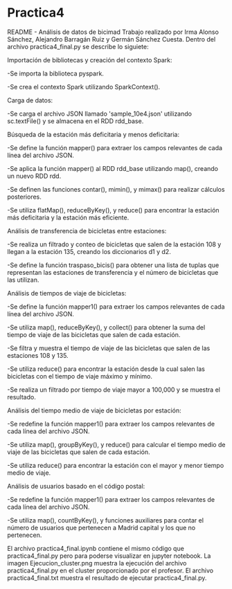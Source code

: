 # Practica4
README - Análisis de datos de bicimad
Trabajo realizado por Irma Alonso Sánchez, Alejandro Barragán Ruiz y Germán Sánchez Cuesta.
Dentro del archivo practica4_final.py se describe lo siguiete:

Importación de bibliotecas y creación del contexto Spark:

-Se importa la biblioteca pyspark.

-Se crea el contexto Spark utilizando SparkContext().

Carga de datos:

-Se carga el archivo JSON llamado 'sample_10e4.json' utilizando sc.textFile() y se almacena en el RDD rdd_base.

Búsqueda de la estación más deficitaria y menos deficitaria:

-Se define la función mapper() para extraer los campos relevantes de cada línea del archivo JSON.

-Se aplica la función mapper() al RDD rdd_base utilizando map(), creando un nuevo RDD rdd.

-Se definen las funciones contar(), mimin(), y mimax() para realizar cálculos posteriores.

-Se utiliza flatMap(), reduceByKey(), y reduce() para encontrar la estación más deficitaria y la estación más eficiente.

Análisis de transferencia de bicicletas entre estaciones:

-Se realiza un filtrado y conteo de bicicletas que salen de la estación 108 y llegan a la estación 135, creando los diccionarios d1 y d2.

-Se define la función traspaso_bicis() para obtener una lista de tuplas que representan las estaciones de transferencia y el número de bicicletas que las utilizan.

Análisis de tiempos de viaje de bicicletas:

-Se define la función mapper1() para extraer los campos relevantes de cada línea del archivo JSON.

-Se utiliza map(), reduceByKey(), y collect() para obtener la suma del tiempo de viaje de las bicicletas que salen de cada estación.

-Se filtra y muestra el tiempo de viaje de las bicicletas que salen de las estaciones 108 y 135.

-Se utiliza reduce() para encontrar la estación desde la cual salen las bicicletas con el tiempo de viaje máximo y mínimo.

-Se realiza un filtrado por tiempo de viaje mayor a 100,000 y se muestra el resultado.

Análisis del tiempo medio de viaje de bicicletas por estación:

-Se redefine la función mapper1() para extraer los campos relevantes de cada línea del archivo JSON.

-Se utiliza map(), groupByKey(), y reduce() para calcular el tiempo medio de viaje de las bicicletas que salen de cada estación.

-Se utiliza reduce() para encontrar la estación con el mayor y menor tiempo medio de viaje.

Análisis de usuarios basado en el código postal:

-Se redefine la función mapper1() para extraer los campos relevantes de cada línea del archivo JSON.

-Se utiliza map(), countByKey(), y funciones auxiliares para contar el número de usuarios que pertenecen a Madrid capital y los que no pertenecen.

El archivo practica4_final.ipynb contiene el mismo código que practica4_final.py pero para poderse visualizar en jupyter notebook.
La imagen Ejecucion_cluster.png muestra la ejecución del archivo practica4_final.py en el cluster proporcionado por el profesor.
El archivo practica4_final.txt muestra el resultado de ejecutar practica4_final.py.
